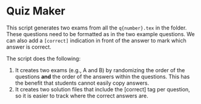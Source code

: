 # Quiz Maker

This script generates two exams from all the `q{number}.tex` in the folder. These questions need to be formatted as in the two example questions. We can also add a `[correct]` indication in front of the answer to mark which answer is correct.

The script does the following:
1) It creates two exams (e.g., A and B) by randomizing the order of the questions **and** the order of the answers within the questions. This has the benefit that students cannot easily copy answers.
2) It creates two solution files that include the [correct] tag per question, so it is easier to track where the correct answers are.
